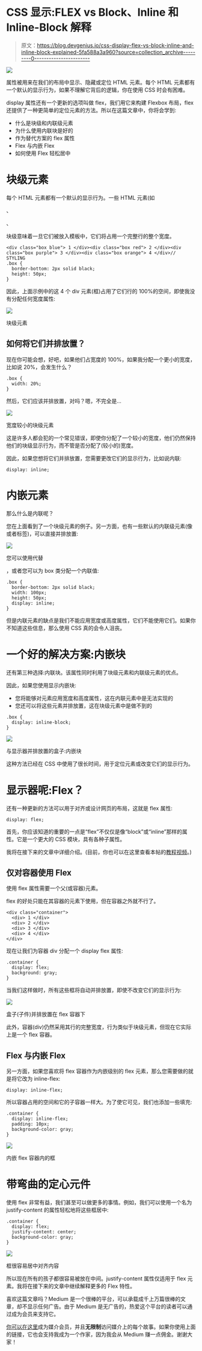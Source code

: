 # CSS 显示:FLEX vs Block、Inline 和 Inline-Block 解释

> 原文：<https://blog.devgenius.io/css-display-flex-vs-block-inline-and-inline-block-explained-5fa588a3a960?source=collection_archive---------0----------------------->

![](img/420449148786df7d17af6130e8d3e3d0.png)

属性被用来在我们的布局中显示、隐藏或定位 HTML 元素。每个 HTML 元素都有一个默认的显示行为，如果不理解它背后的逻辑，你在使用 CSS 时会有困难。

display 属性还有一个更新的选项叫做 flex，我们用它来构建 Flexbox 布局，flex 还提供了一种更简单的定位元素的方法。所以在这篇文章中，你将会学到:

*   什么是块级和内联级元素
*   为什么使用内联块是好的
*   作为替代方案的 flex 属性
*   Flex 与内嵌 Flex
*   如何使用 Flex 轻松居中

# 块级元素

每个 HTML 元素都有一个默认的显示行为。一些 HTML 元素(如

、

、

块级意味着一旦它们被放入模板中，它们将占用一个完整行的整个宽度。

```
<div class="box blue"> 1 </div><div class="box red"> 2 </div><div class="box purple"> 3 </div><div class="box orange"> 4 </div>// STYLING
.box {
  border-bottom: 2px solid black;
  height: 50px;
}
```

因此，上面示例中的这 4 个 div 元素(框)占用了它们行的 100%的空间，即使我没有分配任何宽度属性:

![](img/95f461b217d51acac5a93f3d5e2a375c.png)

块级元素

## 如何将它们并排放置？

现在你可能会想，好吧，如果他们占宽度的 100%，如果我分配一个更小的宽度，比如说 20%，会发生什么？

```
.box {
  width: 20%;
}
```

然后，它们应该并排放置，对吗？嗯，不完全是…

![](img/8171c764dfb4f5b5ca6763b89105cd07.png)

宽度较小的块级元素

这是许多人都会犯的一个常见错误，即使你分配了一个较小的宽度，他们仍然保持他们的块级显示行为，而不管是否分配了(较小的)宽度。

因此，如果您想将它们并排放置，您需要更改它们的显示行为，比如说内联:

```
display: inline;
```

# 内嵌元素

那么什么是内联呢？

您在上面看到了一个块级元素的例子。另一方面，也有一些默认的内联级元素(像或者标签)，可以直接并排放置:

![](img/e54fc416198746418da1ade0381cc7dd.png)

您可以使用代替

，或者您可以为 box 类分配一个内联值:

```
.box {
  border-bottom: 2px solid black;
  width: 100px;
  height: 50px;
  display: inline;
}
```

但是内联元素的缺点是我们不能应用宽度或高度属性，它们不能使用它们。如果你不知道这些信息，那么使用 CSS 真的会令人沮丧。

# **一个好的解决方案:内嵌块**

还有第三种选择:内联块。该属性同时利用了块级元素和内联级元素的优点。

因此，如果您使用显示内嵌块:

*   您将能够对元素应用宽度和高度属性，这在内联元素中是无法实现的
*   您还可以将这些元素并排放置，这在块级元素中是做不到的

```
.box {
  display: inline-block;
}
```

![](img/9144fb5a3c65a516b435f37533d9158a.png)

与显示器并排放置的盒子:内嵌块

这种方法已经在 CSS 中使用了很长时间，用于定位元素或改变它们的显示行为。

# 显示器呢:Flex？

还有一种更新的方法可以用于对齐或设计网页的布局，这就是 flex 属性:

```
display: flex;
```

首先，你应该知道的重要的一点是“flex”不仅仅是像“block”或“inline”那样的属性。它是一个更大的 CSS 模块，具有各种子属性。

我将在接下来的文章中详细介绍。(目前，你也可以在这里查看本帖的[教程视频](https://youtu.be/JtR2XKFj9tQ)。)

## 仅对容器使用 Flex

使用 flex 属性需要一个父(或容器)元素。

flex 的好处只能在其容器的元素下使用，但在容器之外就不行了。

```
<div class="container">
  <div> 1 </div>
  <div> 2 </div>
  <div> 3 </div>
  <div> 4 </div>
</div>
```

现在让我们为容器 div 分配一个 display flex 属性:

```
.container {
  display: flex;
  background: gray;
}
```

当我们这样做时，所有这些框将自动并排放置，即使不改变它们的显示行为:

![](img/cd81d87f90b36ddc37e8ba9ed71fc729.png)

盒子(子件)并排放置在 flex 容器下

此外，容器(div)仍然采用其行的完整宽度，行为类似于块级元素，但现在它实际上是一个 flex 容器。

## Flex 与内嵌 Flex

另一方面，如果您喜欢将 flex 容器作为内嵌级别的 flex 元素，那么您需要做的就是将它改为 inline-flex:

```
display: inline-flex;
```

所以容器占用的空间和它的子容器一样大。为了使它可见，我们也添加一些填充:

```
.container {
  display: inline-flex;
  padding: 10px;
  background-color: gray;
}
```

![](img/bdc57c15fb1e29c28f7ec2ee48a93504.png)

内嵌 flex 容器内的框

# 带弯曲的定心元件

使用 flex 非常有益，我们甚至可以做更多的事情。例如，我们可以使用一个名为 justify-content 的属性轻松地将这些框居中:

```
.container {
  display: flex;
  justify-content: center;
  background-color: gray;
}
```

![](img/343f5749493acdb67202c19789477948.png)

框很容易居中对齐内容

所以现在所有的孩子都很容易被放在中间。justify-content 属性仅适用于 flex 元素。我将在接下来的文章中继续解释更多的 Flex 特性。

喜欢这篇文章吗？Medium 是一个很棒的平台，可以承载成千上万篇很棒的文章，却不显示任何广告。由于 Medium 是无广告的，热爱这个平台的读者可以通过成为会员来支持它。

[你可以在这里](https://medium.com/@cem.eygi/membership)成为媒介会员，并且**无限制**访问媒介上的每个故事。如果你使用上面的链接，它也会支持我成为一个作家，因为我会从 Medium 赚一点佣金。谢谢大家！